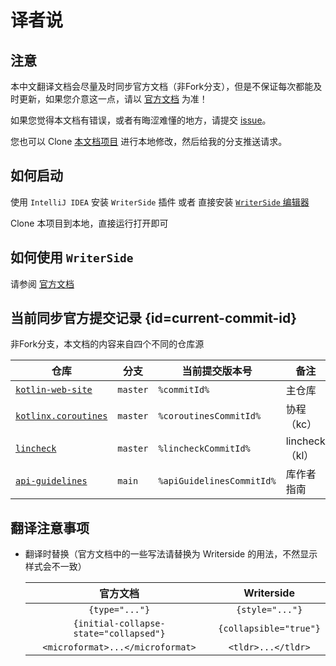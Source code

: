 # 译者说

## 注意

本中文翻译文档会尽量及时同步官方文档（非Fork分支），但是不保证每次都能及时更新，如果您介意这一点，请以 [官方文档](https://kotlinlang.org/docs) 为准！

如果您觉得本文档有错误，或者有晦涩难懂的地方，请提交 [issue](https://github.com/T-miracle/kotlin-docs-cn/issues)。

您也可以 Clone [本文档项目](https://github.com/T-miracle/kotlin-docs-cn.git) 进行本地修改，然后给我的分支推送请求。

## 如何启动

使用 `IntelliJ IDEA` 安装 `WriterSide` 插件 或者 直接安装 [`WriterSide` 编辑器](https://www.jetbrains.com/writerside/)

Clone 本项目到本地，直接运行打开即可

## 如何使用 `WriterSide`

请参阅 [官方文档](https://www.jetbrains.com/help/writerside/discover-writerside.html)

## 当前同步官方提交记录 {id=current-commit-id}

非Fork分支，本文档的内容来自四个不同的仓库源

| 仓库                                                                       | 分支       | 当前提交版本号                   | 备注           |
|--------------------------------------------------------------------------|----------|---------------------------|--------------|
| [`kotlin-web-site`](https://github.com/JetBrains/kotlin-web-site.git)    | `master` | `%commitId%`              | 主仓库          |
| [`kotlinx.coroutines`](https://github.com/Kotlin/kotlinx.coroutines.git) | `master` | `%coroutinesCommitId%`    | 协程（kc）       |
| [`lincheck`](https://github.com/JetBrains/lincheck.git)                  | `master` | `%lincheckCommitId%`      | lincheck（kl） |
| [`api-guidelines`](https://github.com/Kotlin/api-guidelines.git)         | `main`   | `%apiGuidelinesCommitId%` | 库作者指南        |

## 翻译注意事项

- 翻译时替换（官方文档中的一些写法请替换为 Writerside 的用法，不然显示样式会不一致）

  |                  官方文档                  |       Writerside       |
  |:--------------------------------------:|:----------------------:|
  |             `{type="..."}`             |    `{style="..."}`     |
  | `{initial-collapse-state="collapsed"}` | `{collapsible="true"}` |
  |    `<microformat>...</microformat>`    |   `<tldr>...</tldr>`   |